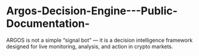 # Argos-Decision-Engine---Public-Documentation-
ARGOS is not a simple “signal bot” — it is a decision intelligence framework designed for live monitoring, analysis, and action in crypto markets.
